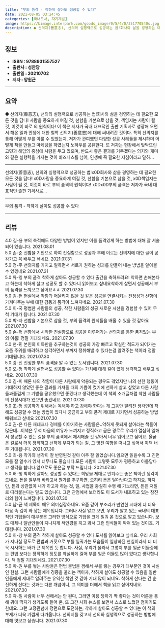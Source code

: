 ```yaml
---
title: "부의 품격 - 착하게 살아도 성공할 수 있다"
date: 2021-08-05 03:24:45
categories: [국내도서, 자기계발]
image: https://bimage.interpark.com/goods_image/0/5/4/0/351770540s.jpg
description: ● 선의지(善意志), 선의와 실행력으로 성공하는 법!회사와 삶을 경영하는 데 필요한 모든 것을 담다! 사람을 중요하게 여길 것, 선함을 기본으로 삼을 것, 책임지는 사람이 될 것, 이것이 바로 의 원칙이다! 이 책은 저자가 국내 대표적인 출판 기획사로 성장해 오면서 해온 일과 인생에
---
```


## **정보**

- **ISBN : 9788931557527**
- **출판사 : 성안당**
- **출판일 : 20210702**
- **저자 : 양원근**

------



## **요약**

●  선의지(善意志), 선의와 실행력으로 성공하는 법!회사와 삶을 경영하는 데 필요한 모든 것을 담다! 사람을 중요하게 여길 것, 선함을 기본으로 삼을 것, 책임지는 사람이 될 것, 이것이 바로 의 원칙이다! 이 책은 저자가 국내 대표적인 출판 기획사로 성장해 오면서 해온 일과 인생에 대한 철학 선의지(善意志)에 대해 써내려간 것이다. 특히 선의지를 통해 어떻게 부를 이룰 수 있었는지, 저자가 관여했던 다양한 성공 사례들을 제시하며 어떻게 책을 만들고 마케팅을 하였는지 노하우를 공유한다. 또 저자는 현장에서 맞닥뜨린 고민과 해답의 중심에 사람을 두고 있으며, 반드시 좋은 결과를 거두겠다는 의지와 개미와 같은 실행력을 가지는 것이 비즈니스를 넘어, 인생에 꼭 필요한 지침이라고 말하...

------

선의지(善意志), 선의와 실행력으로 성공하는 법!x0D회사와 삶을 경영하는 데 필요한 모든 것을 담다! x0D사람을 중요하게 여길 것, 선함을 기본으로 삼을 것, x0D책임지는 사람이 될 것, 이것이 바로 부의 품격의 원칙이다!  x0Dx0D부의 품격은 저자가 국내 대표적인 출판 기획사로... 

------


부의 품격 - 착하게 살아도 성공할 수 있다 

------


## **리뷰** 

4.0 김-용 부의 축적에도 다양한 방법이 있지만 이를 품격있게 하는 방법에 대해 잘 서술되어 있습니다. 2021.08.01 <br/>5.0 손-준 선함을 기반으로 하여 진실함으로 성공과 부에 이르는 선의지에 대한 글이 공감가고 꼭 배우고 싶네요. 2021.07.31 <br/>5.0 정-주 선의지를 가지고 일하면서 서로가 원하는 성과를 만들어 내는 방법을 알아볼수 있겠네요 2021.07.31 <br/>5.0 류-영 부의 품격 착하게 살아도 성공할 수 있다 출간을 축하드려요! 착하면 손해본다고 하는데 착하게 살고 성공도 할 수 있다니 읽어보고 싶네요착하게 살면서 성공해서 부의 품격을 느껴보고 싶어요ㅎㅎ 2021.07.30 <br/>5.0 김-현 현실에서 착함과 어울리지 않을 것 같은 성공을 연결시키는 진정성과 선함이 가져다주는 부에 대한 감동과 품격이 느껴지네요. 2021.07.30 <br/>5.0 이-국 평범한 사람들의 성공, 착한 사람들의 성공 새로운 시선을 경험할 수 있어 무척 기대가 됩니다. 2021.07.30 <br/>5.0 박-자 선함을 기본으로 삼을 것, 부의 품격의 원칙들을 배울 수 있을 것 같아요 2021.07.30 <br/>5.0 손-혁 선함에서 시작한 진실함으로 성공을 이루어가는 선의지를 통한 품격있는 부의 이룸! 정말 기대되네요. 2021.07.30 <br/>5.0 현-민 본인의 이득만을 추구하는것이 성공의 가장 빠르고 확실한 척도가 되어가는 요즘 주위를 배려하고 생각하면서 부까지 쟁취해낼 수 있다는걸 알려주는 책이라 정말 기대됩니다.  2021.07.30 <br/>5.0 강-진 진정한 부의 품격을 알 수 있는 도서입니다. 2021.07.30 <br/>5.0 오-형 착하게 살면서도 성공할 수 있다는 가치에 대해 깊이 있게 생각하고 배우고 싶네요. 2021.07.30 <br/>5.0 김-미 때론 나의 착함이 다른 사람에게 악용되는 경우도 겪었지만 나의 선한 행동이 기대하지 않았던 좋은 결과를 가져올 때의 기쁨이 컸기에 선하게 살고 싶었고 다른 사람들과즐겁게 그 기쁨을 공유했으면 좋겠다고 생각했는데 이 책의 소개글처럼 착한 사람들의 전성시대가 왔으면 좋겠네요. 2021.07.30 <br/>5.0 조-형 성공하기 위해서는 독해야 하고 강해야 한다는 게 그동안 알려진 생각인데 착해도 성공할 수 있는 방법이 있다니 궁금하고 부의 품격 제대로 지키면서 성공하는 방법 배워보고 싶네요 2021.07.30 <br/>5.0 권-은 다른 재테크나 경제를 이야기하는 사람들은..악하게 못되게 살아라는 책들이 많은데...이책은 무척 마음의 여유가 느껴지고 정직하고 곧은 경로로 우리가 열심히 일해서 성공할 수 있는 길을 부의 품격에서 제시해줄 것 같아서 너무 읽어보고 싶어요. 올곧은 길로서 더욱 정직하고 선하게 부자가 되는 길, 그 멋진 여행을 떠나고 싶어서 이책 너무 기대됩니다. 2021.07.30 <br/>5.0 최-용 작가의 생각이 잘 반영된것 같아 아주 잘 읽었습니다.읽으면 읽을수록 그 진면모를 잘 알수가 있서 너무나도 좋습니다.모든 사람이 그렇듯 모두가 평등하고 아름답다고 생각을 합니다.앞으로도 좋은글 부탁 드립니다. 2021.07.30 <br/>5.0 허-행 착하게 살아도 성공할 수 있다는 희망을 제대로 안겨주는 좋은 책이란 생각이 드네요. 돈을 일부러 바라고서 뭔가를 추구하면, 오히려 돈은 달아난다고 하지요. 하지만, 돈과 상관없이 내가 하고자 하는 것, 일, 사업을 충실히 수행 해 가노라면, 돈은 저절로 따라붙는다는 말도 있습니다. 그런 관점에서 보더라도 이 도서가 내포하고 있는 참진리의 힘이 느껴집니다. 2021.07.30 <br/>5.0 남-균 책 제목이 매우 의미심장하네요. 요즘 같이 부조리가 만연한 시대에 더 더욱 마음 속 깊이 와 닿는 제목입니다. 그러나 사실 알고 보면, 우리가 알고 있는 국내의 대표적인 기업들이 대부분은 그러한 방식으로 기업을 크게 일궈 온 것으로 알고 있습니다. 보도 매체나 일반인들이 지나치게 색안경을 끼고 봐서 그런 인식들이 박혀 있는 것이죠. 기대됩니다. 2021.07.30 <br/>5.0 허-창 부의 품격 착하게 살아도 성공할 수 있다 도서를 읽어보고 싶네요. 우리 사회가 지나칠 정도로 편법과 거짓으로 부를 일궈가는 모습들이 일상화된 현실이라서 더 더욱 시사하는 바가 큰 제목인 듯 합니다. 사실, 우리가 몰라서 그렇지 부를 일군 이들중에는 편법 보다는 정직하게 정도를 착실하게 걸어 부를 일군 이들도 많이 있다고 생각합니다. 책 정말 기대되네요. 2021.07.30 <br/>5.0 박-권 부를 쌓는 사람들은 편법 불법을 겸해서 부를 쌓는 경우가 대부분인 것이 사실인 현실. 그런 사람들에게 경종을 울리는 책이자, 착하게 살아도 성공할 수 있음을 일반인들에게 제대로 알려주는 유익한 책인 것 같아 기대 많이 되네요. 착하게 산다는 건 순진하게 산다는 것과는 다른 개념이니, 그 의미를 더해서 책을 읽고 싶어지네요. 2021.07.30 <br/>5.0 곽-일 사람이 너무 선해서는 안 된다, 그러면 이용 당하기 딱 좋다는 것이 어른을 통해 귀에 딱지가 생기도록 들어 온, 또 그간 사회 뉴스를 보면서 스스로 느꼈던 점이기도 한데요. 그런 고정관념에 정면으로 도전하는, 착하게 살아도 성공할 수 있다는 이 책의 부제가 더욱 기껍게 다가옵니다. 선의지를 갖고서 선의와 실행력으로 성공하는 방법에 대해 엿보고 싶습니다. 2021.07.30 <br/>